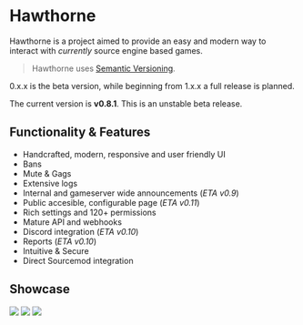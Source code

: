 # Hawthorne

Hawthorne is a project aimed to provide an easy and modern way to interact with _currently_ source engine based games.

> Hawthorne uses [Semantic Versioning][1].

0.x.x is the beta version, while beginning from 1.x.x a full release is planned.

The current version is **v0.8.1**. This is an unstable beta release.

## Functionality & Features
* Handcrafted, modern, responsive and user friendly UI
* Bans
* Mute & Gags
* Extensive logs
* Internal and gameserver wide announcements (_ETA v0.9_)
* Public accesible, configurable page (_ETA v0.11_)
* Rich settings and 120+ permissions
* Mature API and webhooks
* Discord integration (_ETA v0.10_)
* Reports (_ETA v0.10_)
* Intuitive & Secure
* Direct Sourcemod integration

## Showcase
![][image-1]
![][image-2]
![][image-3]

[1]:	https://semver.org/

[image-1]:	images/1.png
[image-2]:	images/7.png
[image-3]:	images/5.png
